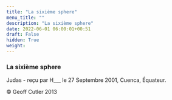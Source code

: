 ```yaml
---
title: "La sixième sphere"
menu_title: ""
description: "La sixième sphere"
date: 2022-06-01 06:00:01+00:51
draft: False
hidden: True
weight:
---
```

### La sixième sphere

Judas - reçu par H___  le 27 Septembre 2001, Cuenca, Équateur.



© Geoff Cutler 2013